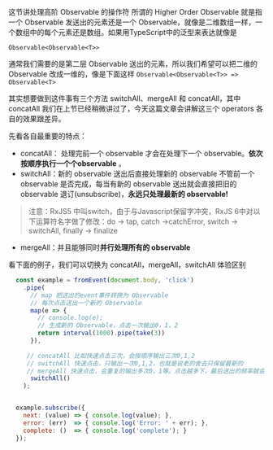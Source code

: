 这节讲处理高阶 Observable 的操作符
所谓的 Higher Order Observable 就是指一个 Observable 发送出的元素还是一个 Observable，就像是二维数组一样，一个数组中的每个元素还是数组。如果用TypeScript中的泛型来表达就像是

`Observable<Observable<T>>`

通常我们需要的是第二层 Observable 送出的元素，所以我们希望可以把二维的 Observable 改成一维的，像是下面这样
`Observable<Observable<T>> => Observable<T>`

其实想要做到这件事有三个方法 switchAll、mergeAll 和 concatAll，其中 concatAll 我们在上节已经稍微讲过了，今天这篇文章会讲解这三个 operators 各自的效果跟差异。

先看各自最重要的特点：
* concatAll： 处理完前一个 observable 才会在处理下一个 observable。**依次按顺序执行一个个observable** 。
* switchAll：新的 observable 送出后直接处理新的 observable 不管前一个 observable 是否完成，每当有新的 observable 送出就会直接把旧的 observable 退订(unsubscribe)，**永远只处理最新的 observable!** 
> 注意：RxJS5 中叫switch，由于与Javascript保留字冲突，RxJS 6中对以下运算符名字做了修改：do -> tap, catch ->catchError, switch -> switchAll, finally -> finalize
* mergeAll：并且能够同时**并行处理所有的 observable**

看下面的例子，我们可以切换为 concatAll，mergeAll，switchAll 体验区别
```javascript
  const example = fromEvent(document.body, 'click')
    .pipe(
      // map 把送出的event事件转换为 Observable
      // 每次点击送出一个新的 Observable
      map(e => {
        // console.log(e);
        // 生成新的 Observable，点击一次输出0，1，2
        return interval(1000).pipe(take(3))
      }),
     
     // concatAll 比如快速点击三次，会按顺序输出三次0,1,2
     // switchAll 快速点击，只输出一次0,1,2，也就是说老的舍去只保留最新的
     // mergeAll 快速点击，会重复的输出多次0，1等。点击越多下，最后送出的频率就会越快。不会舍去，每次都会输出
      switchAll()
    );


  example.subscribe({
    next: (value) => { console.log(value); },
    error: (err)  => { console.log('Error: ' + err); },
    complete: ()  => { console.log('complete'); }
  });
```
